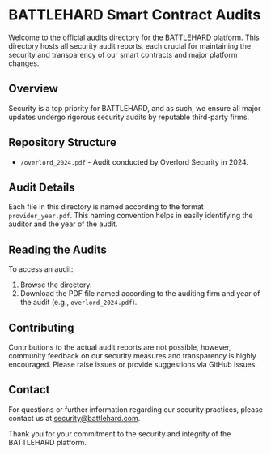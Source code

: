 # BATTLEHARD Smart Contract Audits

Welcome to the official audits directory for the BATTLEHARD platform. This directory hosts all security audit reports, each crucial for maintaining the security and transparency of our smart contracts and major platform changes.

## Overview

Security is a top priority for BATTLEHARD, and as such, we ensure all major updates undergo rigorous security audits by reputable third-party firms.

## Repository Structure

- `/overlord_2024.pdf` - Audit conducted by Overlord Security in 2024.

## Audit Details

Each file in this directory is named according to the format `provider_year.pdf`. This naming convention helps in easily identifying the auditor and the year of the audit.

## Reading the Audits

To access an audit:
1. Browse the directory.
2. Download the PDF file named according to the auditing firm and year of the audit (e.g., `overlord_2024.pdf`).

## Contributing

Contributions to the actual audit reports are not possible, however, community feedback on our security measures and transparency is highly encouraged. Please raise issues or provide suggestions via GitHub issues.

## Contact

For questions or further information regarding our security practices, please contact us at [security@battlehard.com](mailto:security@battlehard.com).

Thank you for your commitment to the security and integrity of the BATTLEHARD platform.
